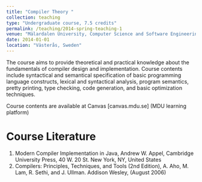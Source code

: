 ```yaml
---
title: "Compiler Theory "
collection: teaching
type: "Undergraduate course, 7.5 credits"
permalink: /teaching/2014-spring-teaching-1
venue: "Mälardalen University, Computer Science and Software Engineering Department"
date: 2014-01-01
location: "Västerås, Sweden"
---
```


The course aims to provide theoretical and practical knowledge about the fundamentals of compiler design and implementation. Course contents include syntactical and semantical specification of basic programming language constructs, lexical and syntactical analysis, program semantics, pretty printing, type checking, code generation, and basic optimization techniques.

Course contents are available at Canvas [canvas.mdu.se] (MDU learning platform)

Course Literature
======

1. Modern Compiler Implementation in Java, Andrew W. Appel, Cambridge University Press, 40 W. 20 St. New York, NY, United States
2. Compilers: Principles, Techniques, and Tools (2nd Edition),  A. Aho, M. Lam, R. Sethi, and J. Ullman. Addison Wesley, (August 2006)
